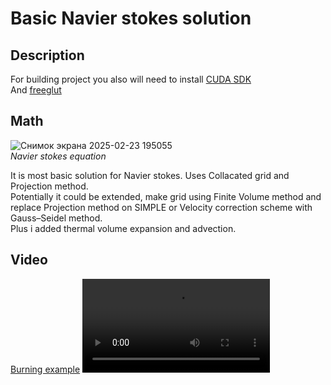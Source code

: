 # Basic Navier stokes solution
## Description
For building project you also will need to install <a href="https://developer.nvidia.com/cuda-downloads">CUDA SDK</a>  
And <a href="https://github.com/dhustkoder/freeglut/tree/master">freeglut</a>  
## Math
![Снимок экрана 2025-02-23 195055](https://github.com/user-attachments/assets/db5bfa8a-6fa1-45ed-bff8-415067618ff5)  
_Navier stokes equation_  

It is most basic solution for Navier stokes. Uses Collacated grid and Projection method.  
Potentially it could be extended, make grid using Finite Volume method and replace Projection method on SIMPLE or Velocity correction scheme with Gauss–Seidel method.  
Plus i added thermal volume expansion and advection. 
## Video
<a href="https://www.youtube.com/watch?v=kCWHiWGWQEA">Burning example</a>
<video src="https://github.com/user-attachments/assets/dd4ae5a7-a7ee-49e7-a205-7623d049aa32"></video>

